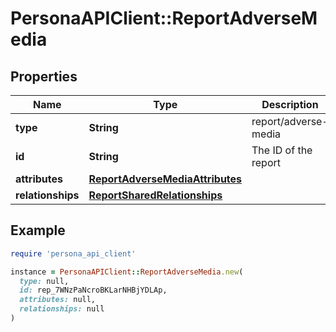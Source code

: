# PersonaAPIClient::ReportAdverseMedia

## Properties

| Name | Type | Description | Notes |
| ---- | ---- | ----------- | ----- |
| **type** | **String** | report/adverse-media | [optional] |
| **id** | **String** | The ID of the report | [optional] |
| **attributes** | [**ReportAdverseMediaAttributes**](ReportAdverseMediaAttributes.md) |  | [optional] |
| **relationships** | [**ReportSharedRelationships**](ReportSharedRelationships.md) |  | [optional] |

## Example

```ruby
require 'persona_api_client'

instance = PersonaAPIClient::ReportAdverseMedia.new(
  type: null,
  id: rep_7WNzPaNcroBKLarNHBjYDLAp,
  attributes: null,
  relationships: null
)
```

